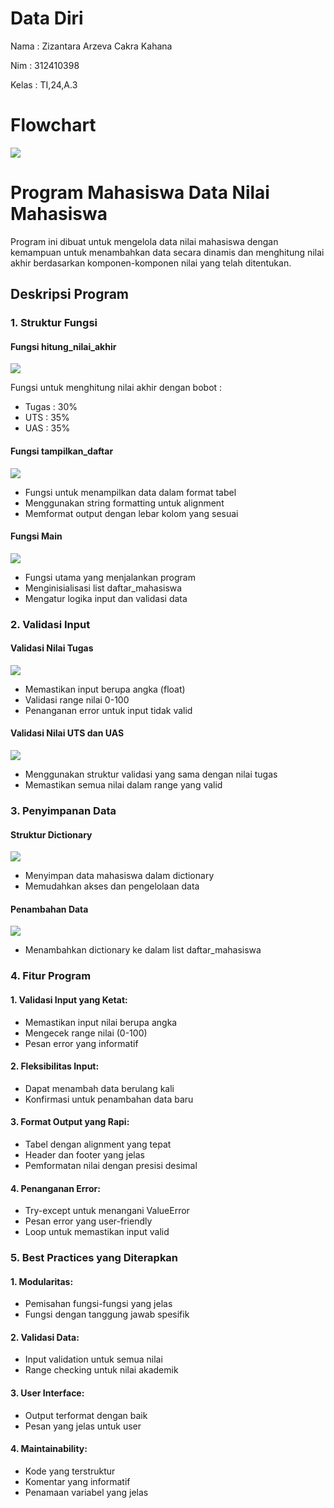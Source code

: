 # Data Diri

Nama    : Zizantara Arzeva Cakra Kahana

Nim     : 312410398

Kelas   : TI,24,A.3

# Flowchart

<img src="flowchart.drawio.png">

# Program Mahasiswa Data Nilai Mahasiswa

Program ini dibuat untuk mengelola data nilai mahasiswa dengan kemampuan untuk menambahkan data secara dinamis dan menghitung nilai akhir berdasarkan komponen-komponen nilai yang telah ditentukan.

## Deskripsi Program 

### 1. Struktur Fungsi 

#### Fungsi hitung_nilai_akhir

<img src="hitung.png">

Fungsi untuk menghitung nilai akhir dengan bobot :

* Tugas : 30%
* UTS   : 35%
* UAS   : 35%

#### Fungsi tampilkan_daftar

<img src="daftar.png">

* Fungsi untuk menampilkan data dalam format tabel
* Menggunakan string formatting untuk alignment
* Memformat output dengan lebar kolom yang sesuai

#### Fungsi Main

<img src="main.png">

* Fungsi utama yang menjalankan program
* Menginisialisasi list daftar_mahasiswa
* Mengatur logika input dan validasi data

### 2. Validasi Input 

#### Validasi Nilai Tugas 

<img src="tugas.png">

* Memastikan input berupa angka (float)
* Validasi range nilai 0-100
* Penanganan error untuk input tidak valid

#### Validasi Nilai UTS dan UAS

<img src="uts&uas.png">

* Menggunakan struktur validasi yang sama dengan nilai tugas
* Memastikan semua nilai dalam range yang valid

### 3. Penyimpanan Data

#### Struktur Dictionary

<img src="dictionary.png">

* Menyimpan data mahasiswa dalam dictionary
* Memudahkan akses dan pengelolaan data

#### Penambahan Data

<img src="data.png">

* Menambahkan dictionary ke dalam list daftar_mahasiswa

### 4. Fitur Program

#### 1. Validasi Input yang Ketat:

* Memastikan input nilai berupa angka
* Mengecek range nilai (0-100)
* Pesan error yang informatif

#### 2. Fleksibilitas Input:

* Dapat menambah data berulang kali
* Konfirmasi untuk penambahan data baru

#### 3. Format Output yang Rapi:

* Tabel dengan alignment yang tepat
* Header dan footer yang jelas
* Pemformatan nilai dengan presisi desimal

#### 4. Penanganan Error:

* Try-except untuk menangani ValueError
* Pesan error yang user-friendly
* Loop untuk memastikan input valid

### 5. Best Practices yang Diterapkan

#### 1. Modularitas:

* Pemisahan fungsi-fungsi yang jelas
* Fungsi dengan tanggung jawab spesifik

#### 2. Validasi Data:

* Input validation untuk semua nilai
* Range checking untuk nilai akademik

#### 3. User Interface:

* Output terformat dengan baik
* Pesan yang jelas untuk user

#### 4. Maintainability:

* Kode yang terstruktur
* Komentar yang informatif
* Penamaan variabel yang jelas